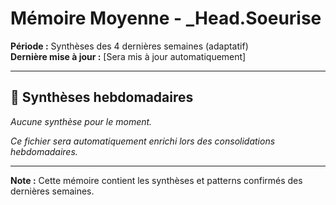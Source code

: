# Mémoire Moyenne - _Head.Soeurise

**Période :** Synthèses des 4 dernières semaines (adaptatif)  
**Dernière mise à jour :** [Sera mis à jour automatiquement]

---

## 📅 Synthèses hebdomadaires

*Aucune synthèse pour le moment.*

*Ce fichier sera automatiquement enrichi lors des consolidations hebdomadaires.*

---

**Note :** Cette mémoire contient les synthèses et patterns confirmés des dernières semaines.
